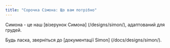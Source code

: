 ```yaml
---
title: "Сорочка Сімона: Що вам потрібно"
---
```


<Note>

Симона - це наш [візерунок Симона] (/designs/simon/), адаптований для грудей.

Будь ласка, зверніться до [документації Simon] (/docs/designs/simon/).

</Note>
